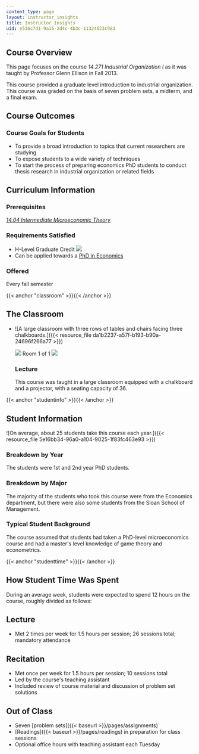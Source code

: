 ```yaml
---
content_type: page
layout: instructor_insights
title: Instructor Insights
uid: e536c7d1-9a16-2d4c-4b3c-11324623c983
---
```


Course Overview
---------------

This page focuses on the course _14.271 Industrial Organization I_ as it was taught by Professor Glenn Ellison in Fall 2013.

This course provided a graduate level introduction to industrial organization. This course was graded on the basis of seven problem sets, a midterm, and a final exam.

Course Outcomes
---------------

### Course Goals for Students

*   To provide a broad introduction to topics that current researchers are studying
*   To expose students to a wide variety of techniques
*   To start the process of preparing economics PhD students to conduct thesis research in industrial organization or related fields

Curriculum Information
----------------------

### Prerequisites

[_14.04 Intermediate Microeconomic Theory_](/courses/14-04-intermediate-microeconomic-theory-fall-2006/)

### Requirements Satisfied

*   H-Level Graduate Credit ![](/images/educator/icon-question-hlevel.png)
*   Can be applied towards a [PhD in Economics](http://economics.mit.edu/graduate/ph.d.)

### Offered

Every fall semester

{{< anchor "classroom" >}}{{< /anchor >}}

The Classroom
-------------

*   ![A large classroom with three rows of tables and chairs facing three chalkboards.]({{< resource_file da1b2237-a57f-b193-b90a-24696f266a77 >}})
    
    ![](/images/educator/classroom_prev_dim.png) Room 1 of 1 ![](/images/educator/classroom_next_dim.png)
    
    ### Lecture
    
    This course was taught in a large classroom equipped with a chalkboard and a projector, with a seating capacity of 36.
    

{{< anchor "studentinfo" >}}{{< /anchor >}}

Student Information
-------------------

![On average, about 25 students take this course each year.]({{< resource_file 5e16bb34-96a0-a104-9025-1f83fc463e93 >}})

### Breakdown by Year

The students were 1st and 2nd year PhD students.

### Breakdown by Major

The majority of the students who took this course were from the Economics department, but there were also some students from the Sloan School of Management.

### Typical Student Background

The course assumed that students had taken a PhD-level microeconomics course and had a master's level knowledge of game theory and econometrics.

{{< anchor "studenttime" >}}{{< /anchor >}}

How Student Time Was Spent
--------------------------

During an average week, students were expected to spend 12 hours on the course, roughly divided as follows:

Lecture
-------

*   Met 2 times per week for 1.5 hours per session; 26 sessions total; mandatory attendance

Recitation
----------

*   Met once per week for 1.5 hours per session; 10 sessions total
*   Led by the course's teaching assistant
*   Included review of course material and discussion of problem set solutions

Out of Class
------------

*   Seven [problem sets]({{< baseurl >}}/pages/assignments)
*   [Readings]({{< baseurl >}}/pages/readings) in preparation for class sessions
*   Optional office hours with teaching assistant each Tuesday
